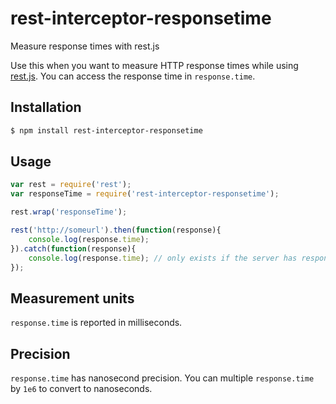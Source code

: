 # rest-interceptor-responsetime
Measure response times with rest.js

Use this when you want to measure HTTP response times while using [rest.js](https://www.npmjs.com/package/rest). You can access the response time in `response.time`.

## Installation

```bash
$ npm install rest-interceptor-responsetime
```

## Usage

```javascript
var rest = require('rest');
var responseTime = require('rest-interceptor-responsetime');

rest.wrap('responseTime');

rest('http://someurl').then(function(response){
	console.log(response.time);
}).catch(function(response){
	console.log(response.time); // only exists if the server has responded with an HTTP status, not on internal errors
});
```
## Measurement units

`response.time` is reported in milliseconds.

## Precision

`response.time` has nanosecond precision. You can multiple `response.time` by `1e6` to convert to nanoseconds.